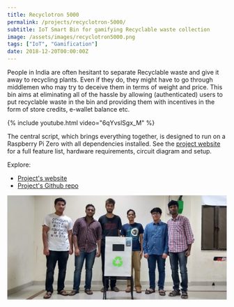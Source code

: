 ```yaml
---
title: Recyclotron 5000
permalink: /projects/recyclotron-5000/
subtitle: IoT Smart Bin for gamifying Recyclable waste collection
image: /assets/images/recyclotron5000.png
tags: ["IoT", "Gamification"]
date: 2018-12-20T00:00:00Z
---
```


People in India are often hesitant to separate Recyclable waste and give it away to recycling plants. Even if they do, they might have to go through middlemen who may try to deceive them in terms of weight and price. This bin aims at eliminating all of the hassle by allowing (authenticated) users to put recyclable waste in the bin and providing them with incentives in the form of store credits, e-wallet balance etc.

{% include youtube.html video="6qYvslSgx_M" %}

The central script, which brings everything together, is designed to run on a Raspberry Pi Zero with all dependencies installed. See the [project website][project-website] for a full feature list, hardware requirements, circuit diagram and setup.

Explore:
* [Project's website][project-website]
* [Project's Github repo][project-github-repo]

![Recyclotron 5000 team](https://raw.githubusercontent.com/DevPika/recyclotron-5000/master/images/team.jpg)

[project-website]: https://sites.google.com/view/ds302/team-a
[project-github-repo]: https://github.com/DevPika/recyclotron-5000
